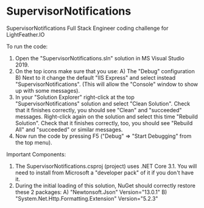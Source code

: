 # SupervisorNotifications
SupervisorNotifications Full Stack Engineer coding challenge for LightFeather.IO

To run the code:
1) Open the "SupervisorNotifications.sln" solution in MS Visual Studio 2019.
2) On the top icons make sure that you use:
   A) The "Debug" configuration
   B) Next to it change the default "IIS Express" and select instead "SupervisorNotifications".
      (This will allow the "Console" window to show up with some messages).
3) In your "Solution Explorer" right-click at the top "SupervisorNotifications" solution and select "Clean Solution".
   Check that it finishes correctly, you should see "Clean" and "succeeded" messages.
   Right-click again on the solution and select this time "Rebuild Solution".
   Check that it finishes correctly, too, you should see "Rebuild All" and "succeeded" or similar messages.
4) Now run the code by pressing F5 ("Debug" => "Start Debugging" from the top menu).


Important Components:
1) The SupervisorNotifications.csproj (project) uses .NET Core 3.1.
   You will need to install from Microsoft a "developer pack" of it if you don't have it.
2) During the initial loading of this solution, NuGet should correctly restore these 2 packages: 
   A) "Newtonsoft.Json" Version="13.0.1"
   B) "System.Net.Http.Formatting.Extension" Version="5.2.3"
 
